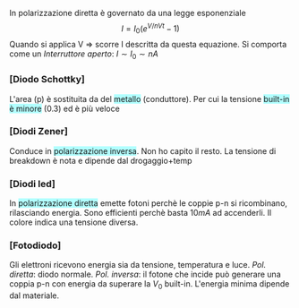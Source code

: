 In polarizzazione diretta è governato da una legge esponenziale$$I=I_{0}(e^{V/nVt}-1)$$
Quando si applica V => scorre I descritta da questa equazione.
Si comporta come un
*Interruttore aperto*: $I \sim I_{0}\sim nA$

### [Diodo Schottky]
L'area (p) è sostituita da del <span style="background:#b1ffff">metallo</span> (conduttore). Per cui la tensione <span style="background:#b1ffff">built-in è minore</span> (0.3) ed è più veloce 

### [Diodi Zener]
Conduce in <span style="background:#b1ffff">polarizzazione inversa</span>. Non ho capito il resto.
La tensione di breakdown è nota e dipende dal drogaggio+temp

### [Diodi led]
In <span style="background:#b1ffff">polarizzazione diretta</span> emette fotoni perchè le coppie p-n si ricombinano, rilasciando energia.
Sono efficienti perchè basta $10mA$ ad accenderli. Il colore indica una tensione diversa.

### [Fotodiodo]
Gli elettroni ricevono energia sia da tensione, temperatura e luce.
*Pol. diretta*: diodo normale.
*Pol. inversa*: il fotone che incide può generare una coppia p-n con energia da superare la $V_0$ built-in. L'energia minima dipende dal materiale.
